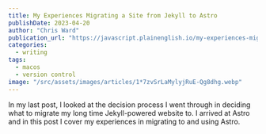 ```yaml
---
title: My Experiences Migrating a Site from Jekyll to Astro
publishDate: 2023-04-20
author: "Chris Ward"
publication_url: "https://javascript.plainenglish.io/my-experiences-migrating-a-site-from-jekyll-to-astro-9bd422d106bc"
categories:
  - writing
tags:
  - macos
  - version control
image: "/src/assets/images/articles/1*7zvSrLaMylyjRuE-Qg8dhg.webp"
---
```


In my last post, I looked at the decision process I went through in deciding what to migrate my long time Jekyll-powered website to. I arrived at Astro and in this post I cover my experiences in migrating to and using Astro.
